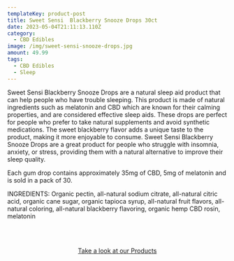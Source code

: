 ```yaml
---
templateKey: product-post
title: Sweet Sensi  Blackberry Snooze Drops 30ct
date: 2023-05-04T21:11:13.110Z
category:
  - CBD Edibles
image: /img/sweet-sensi-snooze-drops.jpg
amount: 49.99
tags:
  - CBD Edibles
  - Sleep
---
```

Sweet Sensi Blackberry Snooze Drops are a natural sleep aid product that can help people who have trouble sleeping.  This product is made of natural ingredients such as melatonin and CBD which are known for their calming properties, and are considered effective sleep aids.  These drops are perfect for people who prefer to take natural supplements and avoid synthetic medications.  The sweet blackberry flavor adds a unique taste to the product, making it more enjoyable to consume.  Sweet Sensi Blackberry Snooze Drops are a great product for people who struggle with insomnia, anxiety, or stress, providing them with a natural alternative to improve their sleep quality.

Each gum drop contains approximately 35mg of CBD, 5mg of melatonin and is sold in a pack of 30.

INGREDIENTS: Organic pectin, all-natural sodium citrate, all-natural citric acid, organic cane sugar, organic tapioca syrup, all-natural fruit flavors, all-natural coloring, all-natural blackberry flavoring, organic hemp CBD rosin, melatonin

<br><br>

<Center><a class="link-view-more-products" target="_blank" href="https://capitalamericanshaman.com/products">Take a look at our Products</a></Center>